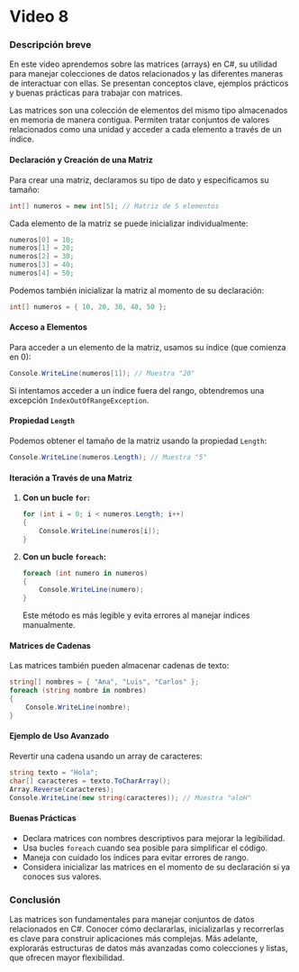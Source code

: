 # Video 8

### Descripción breve
En este video aprendemos sobre las matrices (arrays) en C#, su utilidad para manejar colecciones de datos relacionados y las diferentes maneras de interactuar con ellas. Se presentan conceptos clave, ejemplos prácticos y buenas prácticas para trabajar con matrices.

Las matrices son una colección de elementos del mismo tipo almacenados en memoria de manera contigua. Permiten tratar conjuntos de valores relacionados como una unidad y acceder a cada elemento a través de un índice.

#### Declaración y Creación de una Matriz
Para crear una matriz, declaramos su tipo de dato y especificamos su tamaño:
```csharp
int[] numeros = new int[5]; // Matriz de 5 elementos
```
Cada elemento de la matriz se puede inicializar individualmente:
```csharp
numeros[0] = 10;
numeros[1] = 20;
numeros[2] = 30;
numeros[3] = 40;
numeros[4] = 50;
```
Podemos también inicializar la matriz al momento de su declaración:
```csharp
int[] numeros = { 10, 20, 30, 40, 50 };
```

#### Acceso a Elementos
Para acceder a un elemento de la matriz, usamos su índice (que comienza en 0):
```csharp
Console.WriteLine(numeros[1]); // Muestra "20"
```
Si intentamos acceder a un índice fuera del rango, obtendremos una excepción `IndexOutOfRangeException`.

#### Propiedad `Length`
Podemos obtener el tamaño de la matriz usando la propiedad `Length`:
```csharp
Console.WriteLine(numeros.Length); // Muestra "5"
```

#### Iteración a Través de una Matriz
1. **Con un bucle `for`:**
   ```csharp
   for (int i = 0; i < numeros.Length; i++)
   {
       Console.WriteLine(numeros[i]);
   }
   ```
2. **Con un bucle `foreach`:**
   ```csharp
   foreach (int numero in numeros)
   {
       Console.WriteLine(numero);
   }
   ```
   Este método es más legible y evita errores al manejar índices manualmente.

#### Matrices de Cadenas
Las matrices también pueden almacenar cadenas de texto:
```csharp
string[] nombres = { "Ana", "Luis", "Carlos" };
foreach (string nombre in nombres)
{
    Console.WriteLine(nombre);
}
```

#### Ejemplo de Uso Avanzado
Revertir una cadena usando un array de caracteres:
```csharp
string texto = "Hola";
char[] caracteres = texto.ToCharArray();
Array.Reverse(caracteres);
Console.WriteLine(new string(caracteres)); // Muestra "aloH"
```

#### Buenas Prácticas
- Declara matrices con nombres descriptivos para mejorar la legibilidad.
- Usa bucles `foreach` cuando sea posible para simplificar el código.
- Maneja con cuidado los índices para evitar errores de rango.
- Considera inicializar las matrices en el momento de su declaración si ya conoces sus valores.

### Conclusión
Las matrices son fundamentales para manejar conjuntos de datos relacionados en C#. Conocer cómo declararlas, inicializarlas y recorrerlas es clave para construir aplicaciones más complejas. Más adelante, explorarás estructuras de datos más avanzadas como colecciones y listas, que ofrecen mayor flexibilidad.

